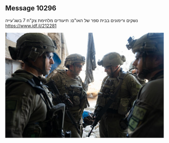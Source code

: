 ## Message 10296

נשקים ורימונים בבית ספר של האו"ם:
תיעודים מלחימת צק"ח 7 בשג'עייה
https://www.idf.il/212281

![Photo](./10296/10296_photo.jpg)
